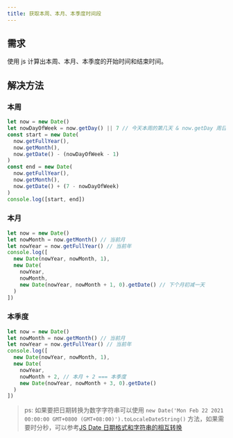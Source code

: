```yaml
---
title: 获取本周、本月、本季度时间段
---
```


## 需求

使用 js 计算出本周、本月、本季度的开始时间和结束时间。

## 解决方法

### 本周

```js
let now = new Date()
let nowDayOfWeek = now.getDay() || 7 // 今天本周的第几天 & now.getDay 周日返回 0
const start = new Date(
  now.getFullYear(),
  now.getMonth(),
  now.getDate() - (nowDayOfWeek - 1)
)
const end = new Date(
  now.getFullYear(),
  now.getMonth(),
  now.getDate() + (7 - nowDayOfWeek)
)
console.log([start, end])
```

### 本月

```js
let now = new Date()
let nowMonth = now.getMonth() // 当前月
let nowYear = now.getFullYear() // 当前年
console.log([
  new Date(nowYear, nowMonth, 1),
  new Date(
    nowYear,
    nowMonth,
    new Date(nowYear, nowMonth + 1, 0).getDate() // 下个月初减一天
  )
])
```

### 本季度

```js
let now = new Date()
let nowMonth = now.getMonth() // 当前月
let nowYear = now.getFullYear() // 当前年
console.log([
  new Date(nowYear, nowMonth, 1),
  new Date(
    nowYear,
    nowMonth + 2, // 本月 + 2 === 本季度
    new Date(nowYear, nowMonth + 3, 0).getDate()
  )
])
```

> ps: 如果要把日期转换为数字字符串可以使用 `new Date('Mon Feb 22 2021 00:00:00 GMT+0800 (GMT+08:00)').toLocaleDateString()` 方法，如果需要时分秒，可以参考[JS Date 日期格式和字符串的相互转换](./js-newDate.md)
